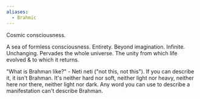 ```yaml
---
aliases:
  - Brahmic
---
```

Cosmic consciousness.

A sea of formless consciousness. Entirety. Beyond imagination. Infinite. Unchanging. Pervades the whole universe. The unity from which life evolved & to which it returns.

"What is Brahman like?" - Neti neti ("not this, not this"). If you can describe it, it isn't Brahman. It's neither hard nor soft, neither light nor heavy, neither here nor there, neither light nor dark. Any word you can use to describe a manifestation can't describe Brahman.